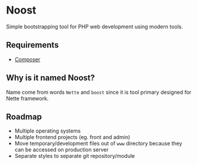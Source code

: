 # Noost

Simple bootstrapping tool for PHP web development using modern tools.

## Requirements

* [Composer](https://getcomposer.org/)

## Why is it named Noost?

Name come from words `Nette` and `boost` since it is tool primary designed for Nette framework.

## Roadmap

* Multiple operating systems
* Multiple frontend projects (eg. front and admin)
* Move temporary/development files out of `www` directory because they can be accessed on production server
* Separate styles to separate git repository/module

